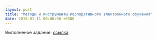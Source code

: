 ```yaml
---
layout: post
title: "Методы и инструменты корпоративного электронного обучения"
date: 2019-01-11 00:00:00 +0300
---
```


Выполненое задание: [ссылка](https://orlov-p18.github.io/other/2%20semestr/%D0%9C%D0%B5%D1%82%D0%BE%D0%B4%D1%8B%20%D0%B8%20%D0%B8%D0%BD%D1%81%D1%82%D1%80%D1%83%D0%BC%D0%B5%D0%BD%D1%82%D1%8B%20%D0%BA%D0%BE%D1%80%D0%BF%D0%BE%D1%80%D0%B0%D1%82%D0%B8%D0%B2%D0%BD%D0%BE%D0%B3%D0%BE%20%D1%8D%D0%BB%D0%B5%D0%BA%D1%82%D1%80%D0%BE%D0%BD%D0%BD%D0%BE%D0%B3%D0%BE%20%D0%BE%D0%B1%D1%83%D1%87%D0%B5%D0%BD%D0%B8%D1%8F.pdf)
